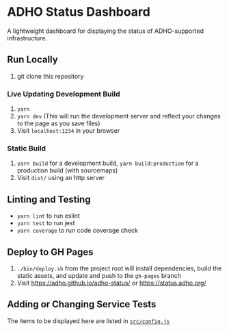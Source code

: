 # ADHO Status Dashboard

A lightweight dashboard for displaying the status of ADHO-supported infrastructure.

## Run Locally
1. git clone this repository

### Live Updating Development Build
1. `yarn`
1. `yarn dev` (This will run the development server and reflect your changes to the page as you save files)
1. Visit `localhost:1234` in your browser

### Static Build
1. `yarn build` for a development build, `yarn build:production` for a production build (with sourcemaps)
1. Visit `dist/` using an http server

## Linting and Testing
* `yarn lint` to run eslint
* `yarn test` to run jest
* `yarn coverage` to run code coverage check

## Deploy to GH Pages
1. `./bin/deploy.sh` from the project root will install dependencies, build the static assets, and update and push to the `gh-pages` branch
1. Visit https://adho.github.io/adho-status/ or https://status.adho.org/

## Adding or Changing Service Tests
The items to be displayed here are listed in [`src/config.js`](src/config.js)
